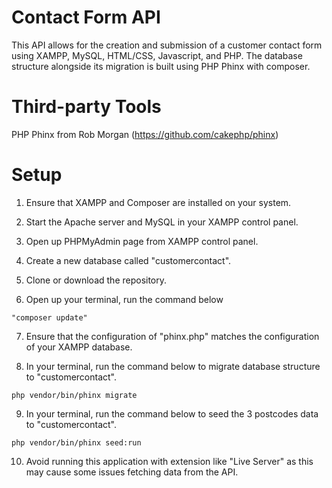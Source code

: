 # **Contact Form API**

This API allows for the creation and submission of a customer contact form using XAMPP, MySQL, HTML/CSS, Javascript, and PHP. The database structure alongside its migration is built using PHP Phinx with composer.

# **Third-party Tools**
PHP Phinx from Rob Morgan (https://github.com/cakephp/phinx)

# **Setup**
1. Ensure that XAMPP and Composer are installed on your system.

2. Start the Apache server and MySQL in your XAMPP control panel.

3. Open up PHPMyAdmin page from XAMPP control panel.

4. Create a new database called "customercontact".

5. Clone or download the repository.

6. Open up your terminal, run the command below
```
"composer update"
```

7. Ensure that the configuration of "phinx.php" matches the configuration of your XAMPP database.

8. In your terminal, run the command below to migrate database structure to "customercontact".
```
php vendor/bin/phinx migrate
```

9. In your terminal, run the command below to seed the 3 postcodes data to "customercontact".
```
php vendor/bin/phinx seed:run
```

10. Avoid running this application with extension like "Live Server" as this may cause some issues fetching data from the API.
